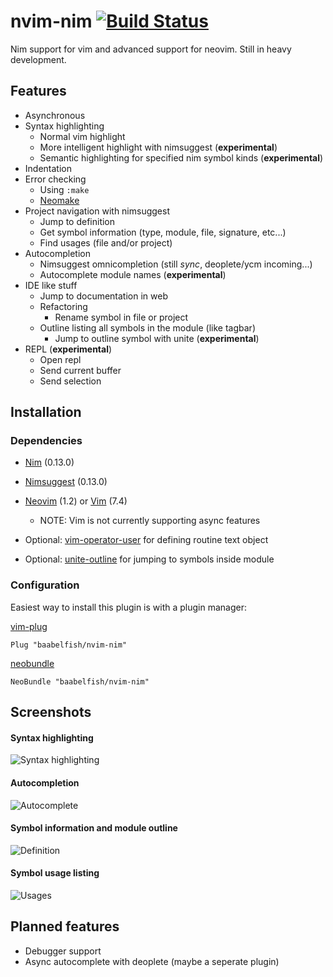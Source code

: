# nvim-nim [![Build Status](https://travis-ci.org/baabelfish/nvim-nim.svg?branch=master)](https://travis-ci.org/baabelfish/nvim-nim)
Nim support for vim and advanced support for neovim. Still in heavy development.


## Features

- Asynchronous
- Syntax highlighting
    - Normal vim highlight
    - More intelligent highlight with nimsuggest (**experimental**)
    - Semantic highlighting for specified nim symbol kinds (**experimental**)
- Indentation
- Error checking
    - Using ``:make``
    - [Neomake](https://github.com/benekastah/neomake)
- Project navigation with nimsuggest
    - Jump to definition
    - Get symbol information (type, module, file, signature, etc...)
    - Find usages (file and/or project)
- Autocompletion
    - Nimsuggest omnicompletion (still *sync*, deoplete/ycm incoming...)
    - Autocomplete module names (**experimental**)
- IDE like stuff
    - Jump to documentation in web
    - Refactoring
        - Rename symbol in file or project
    - Outline listing all symbols in the module (like tagbar)
        - Jump to outline symbol with unite (**experimental**)
- REPL (**experimental**)
    - Open repl
    - Send current buffer
    - Send selection

## Installation

### Dependencies
- [Nim](http://nim-lang.org/) (0.13.0)
- [Nimsuggest](https://github.com/nim-lang/nimsuggest) (0.13.0)
- [Neovim](https://neovim.io/) (1.2) or [Vim](http://www.vim.org/) (7.4)
    - NOTE: Vim is not currently supporting async features

- Optional: [vim-operator-user](https://github.com/kana/vim-operator-user) for defining routine text object
- Optional: [unite-outline](https://github.com/h1mesuke/unite-outline) for jumping to symbols inside module

### Configuration

Easiest way to install this plugin is with a plugin manager:

[vim-plug](https://github.com/junegunn/vim-plug)
```viml
Plug "baabelfish/nvim-nim"
```

[neobundle](https://github.com/Shougo/neobundle.vim)
```viml
NeoBundle "baabelfish/nvim-nim"
```

## Screenshots

#### Syntax highlighting
![Syntax highlighting](https://raw.githubusercontent.com/baabelfish/nvim-nim/master/misc/screenshots/syntaxhl.png)

#### Autocompletion
![Autocomplete](https://raw.githubusercontent.com/baabelfish/nvim-nim/master/misc/screenshots/autocomplete.png)

#### Symbol information and module outline
![Definition](https://raw.githubusercontent.com/baabelfish/nvim-nim/master/misc/screenshots/definition.png)

#### Symbol usage listing
![Usages](https://raw.githubusercontent.com/baabelfish/nvim-nim/master/misc/screenshots/usages.png)


## Planned features

- Debugger support
- Async autocomplete with deoplete (maybe a seperate plugin)
